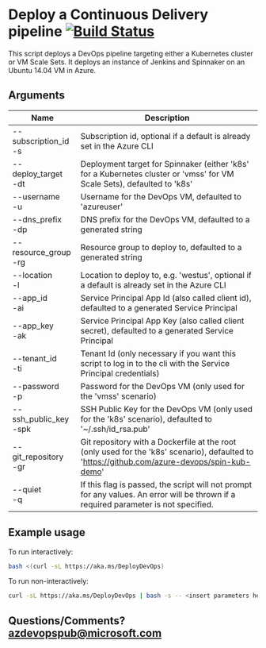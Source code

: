 # Deploy a Continuous Delivery pipeline [![Build Status](http://devops-ci.westcentralus.cloudapp.azure.com/job/qs/job/deploy-dev-ops/badge/icon)](http://devops-ci.westcentralus.cloudapp.azure.com/blue/organizations/jenkins/qs%2Fdeploy-dev-ops/activity)

This script deploys a DevOps pipeline targeting either a Kubernetes cluster or VM Scale Sets. It deploys an instance of Jenkins and Spinnaker on an Ubuntu 14.04 VM in Azure.

## Arguments
| Name | Description |
| --- | ---|
| --subscription_id<br/>-s   | Subscription id, optional if a default is already set in the Azure CLI |
| --deploy_target<br/>-dt    | Deployment target for Spinnaker (either 'k8s' for a Kubernetes cluster or 'vmss' for VM Scale Sets), defaulted to 'k8s' |
| --username<br/>-u          | Username for the DevOps VM, defaulted to 'azureuser' |
| --dns_prefix<br/>-dp       | DNS prefix for the DevOps VM, defaulted to a generated string |
| --resource_group<br/>-rg   | Resource group to deploy to, defaulted to a generated string |
| --location<br/>-l          | Location to deploy to, e.g. 'westus', optional if a default is already set in the Azure CLI |
| --app_id<br/>-ai           | Service Principal App Id (also called client id), defaulted to a generated Service Principal |
| --app_key<br/>-ak          | Service Principal App Key (also called client secret), defaulted to a generated Service Principal |
| --tenant_id<br/>-ti        | Tenant Id (only necessary if you want this script to log in to the cli with the Service Principal credentials) |
| --password<br/>-p          | Password for the DevOps VM (only used for the 'vmss' scenario) |
| --ssh_public_key<br/>-spk  | SSH Public Key for the DevOps VM (only used for the 'k8s' scenario), defaulted to '~/.ssh/id_rsa.pub' |
| --git_repository<br/>-gr   | Git repository with a Dockerfile at the root (only used for the 'k8s' scenario), defaulted to 'https://github.com/azure-devops/spin-kub-demo' |
| --quiet<br/>-q             | If this flag is passed, the script will not prompt for any values. An error will be thrown if a required parameter is not specified. |

## Example usage
To run interactively:
```bash
bash <(curl -sL https://aka.ms/DeployDevOps)
```

To run non-interactively:
```bash
curl -sL https://aka.ms/DeployDevOps | bash -s -- <insert parameters here>
```

## Questions/Comments? azdevopspub@microsoft.com